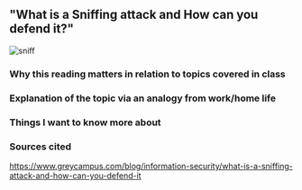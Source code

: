 ## "What is a Sniffing attack and How can you defend it?"

![sniff](https://user-images.githubusercontent.com/97761340/204720911-d786d23f-4afe-4cb9-9802-c5cee12c906c.jpeg)

### Why this reading matters in relation to topics covered in class



### Explanation of the topic via an analogy from work/home life



### Things I want to know more about



### Sources cited
https://www.greycampus.com/blog/information-security/what-is-a-sniffing-attack-and-how-can-you-defend-it
